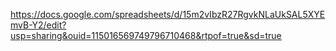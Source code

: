 https://docs.google.com/spreadsheets/d/15m2vIbzR27RgvkNLaUkSAL5XYEmvB-Y2/edit?usp=sharing&ouid=115016569749796710468&rtpof=true&sd=true
